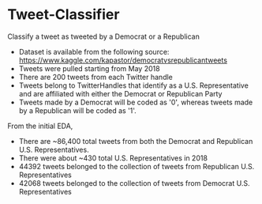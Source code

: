 # Tweet-Classifier
Classify a tweet as tweeted by a Democrat or a Republican

- Dataset is available from the following source: https://www.kaggle.com/kapastor/democratvsrepublicantweets
- Tweets were pulled starting from May 2018
- There are 200 tweets from each Twitter handle
- Tweets belong to TwitterHandles that identify as a U.S. Representative and are affiliated with either the Democrat or Republican Party
- Tweets made by a Democrat will be coded as '0', whereas tweets made by a Republican will be coded as '1'.

From the initial EDA,
- There are ~86,400 total tweets from both the Democrat and Republican U.S. Representatives.
- There were about ~430 total U.S. Representatives in 2018
- 44392 tweets belonged to the collection of tweets from Republican U.S. Representatives
- 42068 tweets belonged to the collection of tweets from Democrat U.S. Representatives

